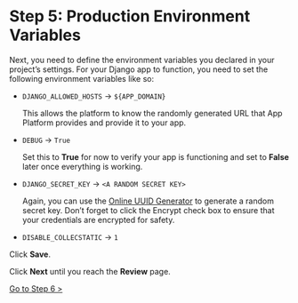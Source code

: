 # Step 5: Production Environment Variables

Next, you need to define the environment variables you declared in your project’s settings. For your Django app to function, you need to set the following environment variables like so:

* `DJANGO_ALLOWED_HOSTS` -> `${APP_DOMAIN}`

    This allows the platform to know the randomly generated URL that App Platform provides and provide it to your app.

* `DEBUG` -> `True`

    Set this to **True** for now to verify your app is functioning and set to **False** later once everything is working.

* `DJANGO_SECRET_KEY` -> `<A RANDOM SECRET KEY>`

    Again, you can use the [Online UUID Generator](https://www.uuidgenerator.net/) to generate a random secret key. Don’t forget to click the Encrypt check box to ensure that your credentials are encrypted for safety.

* `DISABLE_COLLECSTATIC` -> `1`

Click **Save**.

Click **Next** until you reach the **Review** page.

[Go to Step 6 >](./DEPLOY_DJANGO_06.md)
